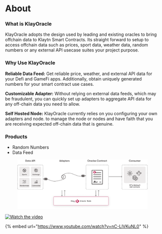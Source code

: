# About

### What is KlayOracle

KlayOracle adopts the design used by leading and existing oracles to bring offchain data to Klaytn Smart Contracts. Its straight forward to setup to access offchain data such as prices, sport data, weather data, random numbers or any external API usecase suites your project purpose.

### Why Use KlayOracle

**Reliable Data Feed:** Get reliable price, weather, and external API data for your Defi and GameFi apps. Additionally, obtain uniquely generated numbers for your smart contract use cases.

**Customizable Adapter:** Without relying on external data feeds, which may be fraudulent, you can quickly set up adapters to aggregate API data for any off-chain data you need to allow.

**Self Hosted Node:** KlayOracle currently relies on you configuring your own adapters and node. to manage the node or nodes and have faith that you are receiving expected off-chain data that is genuine.

### Products

- Random Numbers
- Data Feed

<figure><img src=".gitbook/assets/define.png" alt=""><figcaption></figcaption></figure>

[![Watch the video](https://i.imgur.com/vKb2F1B.png)]([https://youtu.be/vt5fpE0bzSY](https://www.youtube.com/embed/nC-LlVKuNL))


{% embed url="https://www.youtube.com/watch?v=nC-LlVKuNL0" %}
